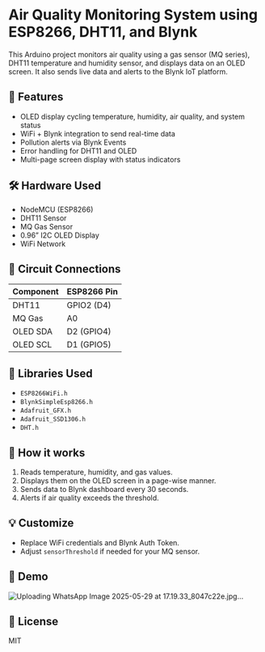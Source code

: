 # Air Quality Monitoring System using ESP8266, DHT11, and Blynk

This Arduino project monitors air quality using a gas sensor (MQ series), DHT11 temperature and humidity sensor, and displays data on an OLED screen. It also sends live data and alerts to the Blynk IoT platform.

## 📡 Features
- OLED display cycling temperature, humidity, air quality, and system status
- WiFi + Blynk integration to send real-time data
- Pollution alerts via Blynk Events
- Error handling for DHT11 and OLED
- Multi-page screen display with status indicators

## 🛠 Hardware Used
- NodeMCU (ESP8266)
- DHT11 Sensor
- MQ Gas Sensor
- 0.96” I2C OLED Display
- WiFi Network

## 🔌 Circuit Connections
| Component | ESP8266 Pin |
|----------|--------------|
| DHT11    | GPIO2 (D4)   |
| MQ Gas   | A0           |
| OLED SDA | D2 (GPIO4)   |
| OLED SCL | D1 (GPIO5)   |

## 🔧 Libraries Used
- `ESP8266WiFi.h`
- `BlynkSimpleEsp8266.h`
- `Adafruit_GFX.h`
- `Adafruit_SSD1306.h`
- `DHT.h`

## 🧠 How it works
1. Reads temperature, humidity, and gas values.
2. Displays them on the OLED screen in a page-wise manner.
3. Sends data to Blynk dashboard every 30 seconds.
4. Alerts if air quality exceeds the threshold.

## 💡 Customize
- Replace WiFi credentials and Blynk Auth Token.
- Adjust `sensorThreshold` if needed for your MQ sensor.

## 📸 Demo
![Uploading WhatsApp Image 2025-05-29 at 17.19.33_8047c22e.jpg…]()


## 📄 License
MIT

